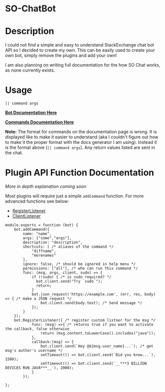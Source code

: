 # SO-ChatBot
# Description

I could not find a simple and easy to understand StackExchange chat bot API so I decided to create my own. This can be easily used to create your own bot, simply remove the plugins and add your own!

I am also planning on writing full documentation for the how SO Chat works, as none currently exists. 

# Usage
```
|| command args 
```

**[Bot Documentation Here](https://jbis9051.github.io/SO-ChatBot/index.html)**


**[Commands Documentation Here](https://jbis9051.github.io/SO-ChatBot/index.html#src/plugins/applesupport.js)**

**Note:** The format for commands on the documentation page is wrong. It is displayed like to make it easier to understand (aka I couldn't figure out how to make it the proper format with the docs generator I am using). Instead it is the format above (`|| command args`). Any return values listed are sent in the chat.
# Plugin API Function Documentation

*More in depth explanation coming soon*

Most plugins will require just a simple `addCommand` function. For more advanced functions see below:

- [RegisterListener](https://jbis9051.github.io/SO-ChatBot/index.html#src-bot.js-registerlistener)
- [ClientListener](https://jbis9051.github.io/SO-ChatBot/index.html#src-bot.js-registerclientlistener)


```
module.exports = function (bot) {
    bot.addCommand({
        name: "name",
        args: ["some","args"],
        description: "description",
        shortcuts: [ /* aliases of the command */
            "diffname",
            "morenames"
        ],
        ignore: false, /* should be ignored in help menu */
        permissions: ["all"], /* who can run this command */
        func: (msg, args, client, sudo) => {
            if (!sudo) { /* is sudo required? */
              bot.client.send("Try `sudo`");
              return;
            }
            bot.json_request('https://example.com', (err, res, body) => { /* make a JSON request */
                bot.client.send(body.text); /* Send message */
            });
        }
    });
    bot.RegisterListener({ /* register custom listner for the msg */
            func: (msg) =>{ /* returns true if you want to activate the callback, false otherwise
                return (msg.content.toLowerCase().includes("java"));
            },
            callback:(msg) => {
                bot.client.send(`Hey @${msg.user_name}...`); /* get msg's author's username */
                setTimeout(() => bot.client.send(`Did you know...`), 1500);
                setTimeout(() => bot.client.send(`__***3 BILLION DEVICES RUN JAVA***__`), 2000);
            }
        });
       
};

```
